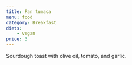 ```yaml
---
title: Pan tumaca
menu: food
category: Breakfast
diets:
    - vegan
price: 3
---
```


Sourdough toast with olive oil, tomato, and garlic.
